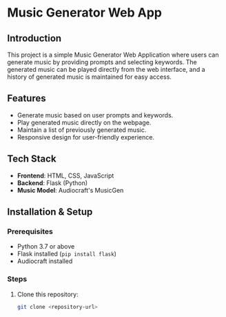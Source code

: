 # Music Generator Web App

## Introduction
This project is a simple Music Generator Web Application where users can generate music by providing prompts and selecting keywords. 
The generated music can be played directly from the web interface, and a history of generated music is maintained for easy access.

## Features
- Generate music based on user prompts and keywords.
- Play generated music directly on the webpage.
- Maintain a list of previously generated music.
- Responsive design for user-friendly experience.

## Tech Stack
- **Frontend**: HTML, CSS, JavaScript
- **Backend**: Flask (Python)
- **Music Model**: Audiocraft's MusicGen

## Installation & Setup

### Prerequisites
- Python 3.7 or above
- Flask installed (`pip install flask`)
- Audiocraft installed

### Steps
1. Clone this repository:
   ```bash
   git clone <repository-url>

